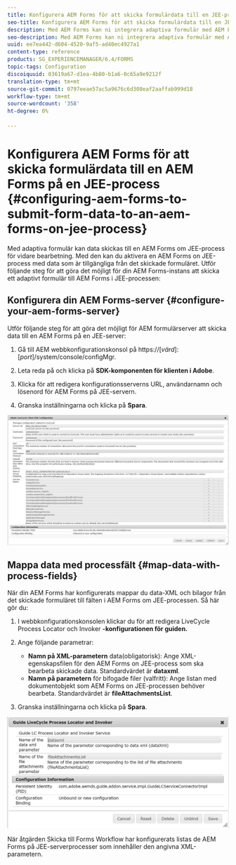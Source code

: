 ```yaml
---
title: Konfigurera AEM Forms för att skicka formulärdata till en JEE-process i AEM Forms
seo-title: Konfigurera AEM Forms för att skicka formulärdata till en JEE-process i AEM Forms
description: Med AEM Forms kan ni integrera adaptiva formulär med AEM Forms i JEE-processer för bearbetning av formulärdata.
seo-description: Med AEM Forms kan ni integrera adaptiva formulär med AEM Forms i JEE-processer för bearbetning av formulärdata.
uuid: ee7ea442-d604-4520-9af5-ad40ec4927a1
content-type: reference
products: SG_EXPERIENCEMANAGER/6.4/FORMS
topic-tags: Configuration
discoiquuid: 03619a67-d1ea-4b80-b1a6-0c65a9e9212f
translation-type: tm+mt
source-git-commit: 0797eeae57ac5a9676c6d308eaf2aaffab999d18
workflow-type: tm+mt
source-wordcount: '358'
ht-degree: 0%

---
```



# Konfigurera AEM Forms för att skicka formulärdata till en AEM Forms på en JEE-process {#configuring-aem-forms-to-submit-form-data-to-an-aem-forms-on-jee-process}

Med adaptiva formulär kan data skickas till en AEM Forms om JEE-process för vidare bearbetning. Med den kan du aktivera en AEM Forms on JEE-process med data som är tillgängliga från det skickade formuläret. Utför följande steg för att göra det möjligt för din AEM Forms-instans att skicka ett adaptivt formulär till AEM Forms i JEE-processen:

## Konfigurera din AEM Forms-server {#configure-your-aem-forms-server}

Utför följande steg för att göra det möjligt för AEM formulärserver att skicka data till en AEM Forms på en JEE-server:

1. Gå till AEM webbkonfigurationskonsol på https://[*värd*]:[*port*]/system/console/configMgr.

1. Leta reda på och klicka på **SDK-komponenten för klienten i Adobe**.
1. Klicka för att redigera konfigurationsserverns URL, användarnamn och lösenord för AEM Forms på JEE-servern.
1. Granska inställningarna och klicka på **Spara**.

![SDK-konfiguration för Adobe-klient](assets/clientsdkconfiguration.jpg)

## Mappa data med processfält {#map-data-with-process-fields}

När din AEM Forms har konfigurerats mappar du data-XML och bilagor från det skickade formuläret till fälten i AEM Forms om JEE-processen. Så här gör du:

1. I webbkonfigurationskonsolen klickar du för att redigera LiveCycle Process Locator och Invoker **-konfigurationen för guiden.**
1. Ange följande parametrar:

   * **Namn på XML-parametern**  data(obligatorisk): Ange XML-egenskapsfilen för den AEM Forms on JEE-process som ska bearbeta skickade data. Standardvärdet är **dataxml**.
   * **Namn på parametern**  för bifogade filer (valfritt): Ange listan med dokumentobjekt som AEM Forms on JEE-processen behöver bearbeta. Standardvärdet är **fileAttachmentsList**.

1. Granska inställningarna och klicka på **Spara**.

![Guide LiveCycle Process Locator och Invoker](assets/test3.jpg)

När åtgärden Skicka till Forms Workflow har konfigurerats listas de AEM Forms på JEE-serverprocesser som innehåller den angivna XML-parametern.

